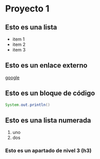 # Proyecto 1
## Esto es una lista
* item 1
* item 2
* item 3
## Esto es un enlace externo
[google](http://www.google.es)

## Esto es un bloque de código
```java
System.out.println()
```

## Esto es una lista numerada
1. uno
2. dos

### Esto es un apartado de nivel 3 (h3)